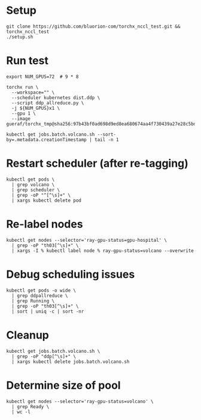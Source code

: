 # Setup
```
git clone https://github.com/bluorion-com/torchx_nccl_test.git && torchx_nccl_test
./setup.sh
```

# Run test
```
export NUM_GPUS=72  # 9 * 8

torchx run \
  --workspace="" \
  --scheduler kubernetes dist.ddp \
  --script ddp_allreduce.py \
  -j ${NUM_GPUS}x1 \
  --gpu 1 \
  --image gueraf/torchx_tmp@sha256:97b43bf0ad698d9ed8ea680674aa4f730439a27e28c5bdf3add4fb793138d4d6

kubectl get jobs.batch.volcano.sh --sort-by=.metadata.creationTimestamp | tail -n 1
```

# Restart scheduler (after re-tagging)
```
kubectl get pods \
  | grep volcano \
  | grep scheduler \
  | grep -oP "^[^\s]+" \
  | xargs kubectl delete pod
```

# Re-label nodes
```
kubectl get nodes --selector='ray-gpu-status=gpu-hospital' \
  | grep -oP "th03[^\s]+" \
  | xargs -I % kubectl label node % ray-gpu-status=volcano --overwrite
```

# Debug scheduling issues
```
kubectl get pods -o wide \
  | grep ddpallreduce \
  | grep Running \
  | grep -oP "th03[^\s]+" \
  | sort | uniq -c | sort -nr

```

# Cleanup
```
kubectl get jobs.batch.volcano.sh \
  | grep -oP "ddp[^\s]+" \
  | xargs kubectl delete jobs.batch.volcano.sh

```

# Determine size of pool
```
kubectl get nodes --selector='ray-gpu-status=volcano' \
  | grep Ready \
  | wc -l

```
